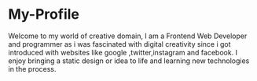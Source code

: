 # My-Profile
Welcome to my world of creative domain, I am a Frontend Web Developer and programmer as i was fascinated with digital creativity since i got introduced with websites like google ,twitter,instagram and facebook. I enjoy bringing a static design or idea to life and learning new technologies in the process.
